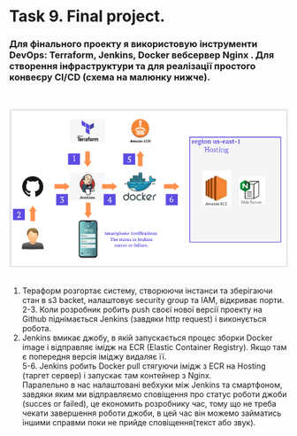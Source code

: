 # Task 9. Final project. <br/>
 ### Для фінального проекту я  використовую інструменти DevOps: Terraform, Jenkins, Docker вебсервер Nginx . Для створення інфраструктури та для реалізації простого конвеєру CI/CD (cхема на малюнку нижче). 
<br/>

![3](images/1.png) <br/><br/>
1. Тераформ розгортає систему, створюючи інстанси та зберігаючи стан в s3 backet, налаштовує security group та IAM, відкриває порти. <br/>
2-3. Коли розробник робить push своєї нової версії проекту на Github піднімається Jenkins  (завдяки http request) і виконується робота. <br/>
4. Jenkins вмикає джобу, в якій запускається процес зборки Docker image і відправляє імідж на ECR (Elastic Container Registry). Якщо там є попередня версія іміджу видаляє її. <br/>
5-6. Jenkins робить Docker pull стягуючи імідж з ECR на Hosting (таргет сервер) і запускає там контейнер з Nginx.<br/> Паралельно в нас налаштовані вебхуки між Jenkins та смартфоном, завдяки яким ми відправляємо сповіщення про статус роботи джоби (succes or failed), це економить розробнику час, тому що не треба чекати завершення роботи джоби, в цей час він можемо займатись іншими справми поки не прийде сповіщення(текст або звук).
